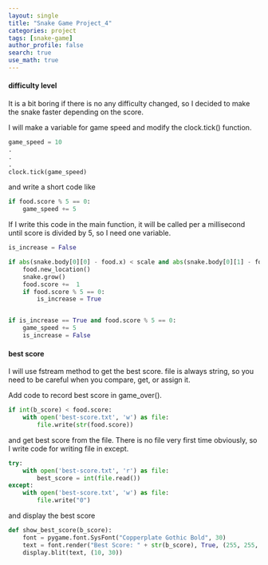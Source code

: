 ```yaml
---
layout: single
title: "Snake Game Project_4"
categories: project
tags: [snake-game]
author_profile: false
search: true
use_math: true
---
```


#### difficulty level

It is a bit boring if there is no any difficulty changed, so I decided to make the snake faster depending on the score.

I will make a variable for game speed and modify the clock.tick() function.

```python
game_speed = 10
.
.
.
clock.tick(game_speed)
```

and write a short code like

```python
if food.score % 5 == 0:
    game_speed += 5
```

If I write this code in the main function, it will be called per a millisecond until score is divided by 5, so I need one variable.

```python
is_increase = False

if abs(snake.body[0][0] - food.x) < scale and abs(snake.body[0][1] - food.y) < scale:
    food.new_location()
    snake.grow()
    food.score +=  1
    if food.score % 5 == 0:
        is_increase = True


if is_increase == True and food.score % 5 == 0:
    game_speed += 5
    is_increase = False
```

#### best score

I will use fstream method to get the best score. file is always string, so you need to be careful when you compare, get, or assign it.

Add code to record best score in game_over().

```python
if int(b_score) < food.score:
    with open('best-score.txt', 'w') as file:
        file.write(str(food.score))
```

and get best score from the file. There is no file very first time obviously, so I write code for writing file in except.

```python
try:
    with open('best-score.txt', 'r') as file:
        best_score = int(file.read())
except:
    with open('best-score.txt', 'w') as file:
        file.write("0")
```

and display the best score

```python
def show_best_score(b_score):
    font = pygame.font.SysFont("Copperplate Gothic Bold", 30)
    text = font.render("Best Score: " + str(b_score), True, (255, 255, 255))
    display.blit(text, (10, 30))
```
